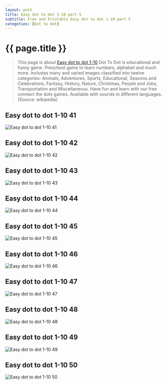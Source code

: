 ```yaml
---
layout: post
title: Easy dot to dot 1-10 part 5
subtitle: Free and Printable Easy dot to dot 1-10 part 5
categoties: [Dot to dot]
---
```

{{ page.title }}
================
> This page is about [Easy dot to dot 1-10](https://hoanghabelle.github.io/) Dot To Dot is educational and funny game. Preschool game to learn numbers, alphabet and much more. Includes many and varied images classified into twelve categories: Animals, Adventures, Sports, Educational, Seasons and Celebrations, Fantasy, History, Nature, Christmas, People and Jobs, Transportation and Miscellaneous. Have fun and learn with our free connect the dots games. Available with sounds in different languages. (Source: wikipedia)

## Easy dot to dot 1-10 41
![Easy dot to dot 1-10 41](https://hoanghabelle.github.io/images/Easy-dot-to-dot-1-10%20(41).jpg "Easy dot to dot 1-10 41")

## Easy dot to dot 1-10 42
![Easy dot to dot 1-10 42](https://hoanghabelle.github.io/images/Easy-dot-to-dot-1-10%20(42).jpg "Easy dot to dot 1-10 42")

## Easy dot to dot 1-10 43
![Easy dot to dot 1-10 43](https://hoanghabelle.github.io/images/Easy-dot-to-dot-1-10%20(43).jpg "Easy dot to dot 1-10 43")

## Easy dot to dot 1-10 44
![Easy dot to dot 1-10 44](https://hoanghabelle.github.io/images/Easy-dot-to-dot-1-10%20(44).jpg "Easy dot to dot 1-10 44")

<script async src="//pagead2.googlesyndication.com/pagead/js/adsbygoogle.js"></script><ins class="adsbygoogle" style="display:block" data-ad-format="fluid" data-ad-layout-key="-8i+1w-dq+e9+ft" data-ad-client="ca-pub-6753140515841889" data-ad-slot="6190446671"></ins> <script> (adsbygoogle = window.adsbygoogle || []).push({}); </script>

## Easy dot to dot 1-10 45
![Easy dot to dot 1-10 45](https://hoanghabelle.github.io/images/Easy-dot-to-dot-1-10%20(45).jpg "Easy dot to dot 1-10 45")

## Easy dot to dot 1-10 46
![Easy dot to dot 1-10 46](https://hoanghabelle.github.io/images/Easy-dot-to-dot-1-10%20(46).jpg "Easy dot to dot 1-10 46")

## Easy dot to dot 1-10 47
![Easy dot to dot 1-10 47](https://hoanghabelle.github.io/images/Easy-dot-to-dot-1-10%20(47).jpg "Easy dot to dot 1-10 47")

## Easy dot to dot 1-10 48
![Easy dot to dot 1-10 48](https://hoanghabelle.github.io/images/Easy-dot-to-dot-1-10%20(48).jpg "Easy dot to dot 1-10 48")

<script async src="//pagead2.googlesyndication.com/pagead/js/adsbygoogle.js"></script><ins class="adsbygoogle" style="display:block" data-ad-format="fluid" data-ad-layout-key="-8i+1w-dq+e9+ft" data-ad-client="ca-pub-6753140515841889" data-ad-slot="6190446671"></ins> <script> (adsbygoogle = window.adsbygoogle || []).push({}); </script>

## Easy dot to dot 1-10 49
![Easy dot to dot 1-10 49](https://hoanghabelle.github.io/images/Easy-dot-to-dot-1-10%20(49).jpg "Easy dot to dot 1-10 49")

## Easy dot to dot 1-10 50
![Easy dot to dot 1-10 50](https://hoanghabelle.github.io/images/Easy-dot-to-dot-1-10%20(50).jpg "Easy dot to dot 1-10 50")

